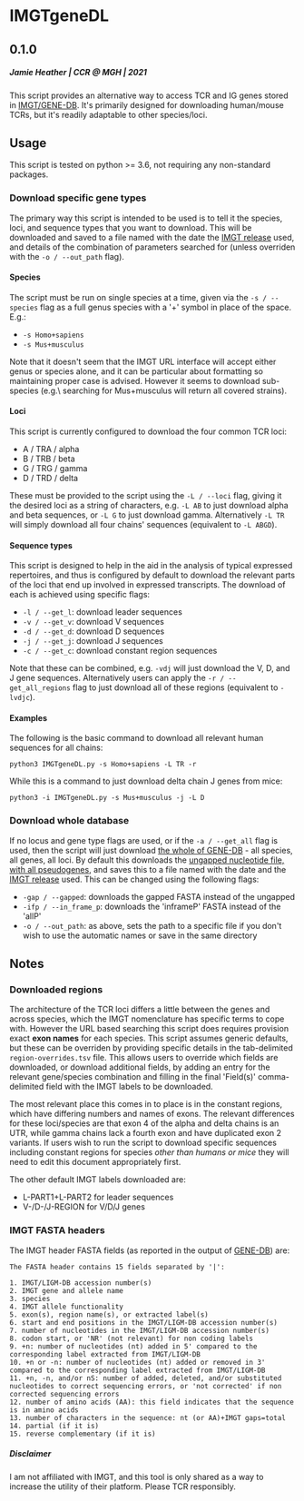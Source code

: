 # IMGTgeneDL

## 0.1.0
##### Jamie Heather | CCR @ MGH | 2021

This script provides an alternative way to access TCR and IG genes stored in [IMGT/GENE-DB](http://www.imgt.org/genedb/). It's primarily designed for downloading human/mouse TCRs, but it's readily adaptable to other species/loci.

## Usage

This script is tested on python >= 3.6, not requiring any non-standard packages.

### Download specific gene types

The primary way this script is intended to be used is to tell it the species, loci, and sequence types that you want to download. This will be downloaded and saved to a file named with the date the [IMGT release](http://www.imgt.org/download/GENE-DB/RELEASE) used, and details of the combination of parameters searched for (unless overriden with the `-o / --out_path` flag).

#### Species

The script must be run on single species at a time, given via the `-s / --species` flag as a full genus species with a '+' symbol in place of the space. E.g.:

* `-s Homo+sapiens`
* `-s Mus+musculus`

Note that it doesn't seem that the IMGT URL interface will accept either genus or species alone, and it can be particular about formatting so maintaining proper case is advised. However it seems to download sub-species (e.g.\ searching for Mus+musculus will return all covered strains).

#### Loci

This script is currently configured to download the four common TCR loci:

* A / TRA / alpha
* B / TRB / beta
* G / TRG / gamma
* D / TRD / delta

These must be provided to the script using the `-L / --loci` flag, giving it the desired loci as a string of characters, e.g. `-L AB` to just download alpha and beta sequences, or `-L G` to just download gamma. Alternatively `-L TR` will simply download all four chains' sequences (equivalent to `-L ABGD`).

#### Sequence types

This script is designed to help in the aid in the analysis of typical expressed repertoires, and thus is configured by default to download the relevant parts of the loci that end up involved in expressed transcripts. The download of each is achieved using specific flags:

* `-l / --get_l`: download leader sequences
* `-v / --get_v`: download V sequences
* `-d / --get_d`: download D sequences
* `-j / --get_j`: download J sequences
* `-c / --get_c`: download constant region sequences

Note that these can be combined, e.g. `-vdj` will just download the V, D, and J gene sequences. Alternatively users can apply the `-r / --get_all_regions` flag to just download all of these regions (equivalent to `-lvdjc`).

#### Examples

The following is the basic command to download all relevant human sequences for all chains:
```
python3 IMGTgeneDL.py -s Homo+sapiens -L TR -r
```

While this is a command to just download delta chain J genes from mice:
```
python3 -i IMGTgeneDL.py -s Mus+musculus -j -L D
```

### Download whole database

If no locus and gene type flags are used, or if the `-a / --get_all` flag is used, then the script will just download [the whole of GENE-DB](http://www.imgt.org/download/GENE-DB/) - all species, all genes, all loci. By default this downloads the [ungapped nucleotide file, with all pseudogenes](http://www.imgt.org/download/GENE-DB/IMGTGENEDB-ReferenceSequences.fasta-nt-WithoutGaps-F+ORF+allP), and saves this to a file named with the date and the [IMGT release](http://www.imgt.org/download/GENE-DB/RELEASE) used. This can be changed using the following flags:

* `-gap / --gapped`: downloads the gapped FASTA instead of the ungapped
* `-ifp / --in_frame_p`: downloads the 'inframeP' FASTA instead of the 'allP'
* `-o / --out_path`: as above, sets the path to a specific file if you don't wish to use the automatic names or save in the same directory

## Notes

### Downloaded regions 

The architecture of the TCR loci differs a little between the genes and across species, which the IMGT nomenclature has specific terms to cope with. However the URL based searching this script does requires provision exact **exon names** for each species. This script assumes generic defaults, but these can be overriden by providing specific details in the tab-delimited `region-overrides.tsv` file. This allows users to override which fields are downloaded, or download additional fields, by adding an entry for the relevant gene/species combination and filling in the final 'Field(s)' comma-delimited field with the IMGT labels to be downloaded.

The most relevant place this comes in to place is in the constant regions, which have differing numbers and names of exons. The relevant differences for these loci/species are that exon 4 of the alpha and delta chains is an UTR, while gamma chains lack a fourth exon and have duplicated exon 2 variants. If users wish to run the script to download specific sequences including constant regions for species *other than humans or mice* they will need to edit this document appropriately first.

The other default IMGT labels downloaded are:
* L-PART1+L-PART2 for leader sequences
* V-/D-/J-REGION for V/D/J genes

### IMGT FASTA headers

The IMGT header FASTA fields (as reported in the output of [GENE-DB](http://www.imgt.org/genedb/)) are:

```
The FASTA header contains 15 fields separated by '|':

1. IMGT/LIGM-DB accession number(s)
2. IMGT gene and allele name
3. species
4. IMGT allele functionality
5. exon(s), region name(s), or extracted label(s)
6. start and end positions in the IMGT/LIGM-DB accession number(s)
7. number of nucleotides in the IMGT/LIGM-DB accession number(s)
8. codon start, or 'NR' (not relevant) for non coding labels
9. +n: number of nucleotides (nt) added in 5' compared to the corresponding label extracted from IMGT/LIGM-DB
10. +n or -n: number of nucleotides (nt) added or removed in 3' compared to the corresponding label extracted from IMGT/LIGM-DB
11. +n, -n, and/or nS: number of added, deleted, and/or substituted nucleotides to correct sequencing errors, or 'not corrected' if non corrected sequencing errors
12. number of amino acids (AA): this field indicates that the sequence is in amino acids
13. number of characters in the sequence: nt (or AA)+IMGT gaps=total
14. partial (if it is)
15. reverse complementary (if it is)
```

##### Disclaimer

I am not affiliated with IMGT, and this tool is only shared as a way to increase the utility of their platform. Please TCR responsibly.
